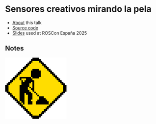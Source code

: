 # Sensores creativos mirando la pela

* [About](./patito/about.md) this talk
* [Source code](./code.md)
* [Slides](./slides.md) used at ROSCon España 2025

## Notes

![](./assets/under-construction.gif)
